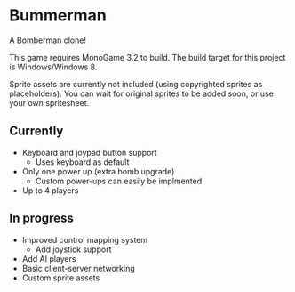 # Bummerman

A Bomberman clone!

This game requires MonoGame 3.2 to build. The build target for this project is Windows/Windows 8.

Sprite assets are currently not included (using copyrighted sprites as placeholders). You can wait for original sprites to be added soon, or use your own spritesheet.

## Currently

* Keyboard and joypad button support
  * Uses keyboard as default
* Only one power up (extra bomb upgrade)
  * Custom power-ups can easily be implmented
* Up to 4 players

## In progress

* Improved control mapping system
  * Add joystick support
* Add AI players
* Basic client-server networking
* Custom sprite assets
